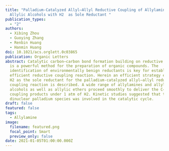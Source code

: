```yaml
---
title: "Palladium-Catalyzed Allyl–Allyl Reductive Coupling of Allylamines or
  Allylic Alcohols with H2  as Sole Reductant "
publication_types:
  - "2"
authors:
  - Xibing Zhou
  - Guoying Zhang
  - Renbin Huang
  - Hanmin Huang
doi: 10.1021/acs.orglett.0c03865
publication: Organic Letters
abstract: Catalytic carbon–carbon bond formation building on reductive coupling
  is a powerful method for the preparation of organic compounds. The
  identification of environmentally benign reductants is key for establishing an
  efficient reductive coupling reaction. Herein an efficient strategy enabling
  H2 as the sole reductant for the palladium-catalyzed allyl–allyl reductive
  coupling reaction is described. A wide range of allylamines and allylic
  alcohols as well as allylic ethers proceed smoothly to deliver the C–C
  coupling products under 1 atm of H2. Kinetic studies suggested that the
  dinuclear palladium species was involved in the catalytic cycle.
draft: false
featured: false
tags:
  - Allylamine
image:
  filename: featured.png
  focal_point: Smart
  preview_only: false
date: 2021-01-05T01:00:00.000Z
---
```

